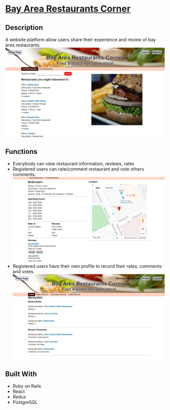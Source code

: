 # [Bay Area Restaurants Corner](https://protected-shore-60276.herokuapp.com/)

## Description
A website platform allow users share their experience and review of bay area restaurants.
![Index](/app/assets/readme/index.jpg?raw=true "Index")

## Functions
- Everybody can view restaurant information, reviews, rates
- Registered users can rate/comment restaurant and vote others comments.
![Detail](/app/assets/readme/detail.jpg?raw=true "Detail")
- Registered users have their own profile to record their rates, comments and votes.
![Profile](/app/assets/readme/profile.jpg?raw=true "Profile")

## Built With
- Ruby on Rails
- React
- Redux
- PostgreSQL